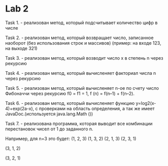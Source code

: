 # Lab 2

Task 1. - реализован метод, который подсчитывает количество цифр в числе

Task 2. - реализован метод, который возвращает число, записанное наоборот (без использования строк и массивов) (пример: на входе 123, на выходе 321)

Task 3. - реализован метод, который возводит число x в степень n через рекурсию

Task 4. - реализован метод, который вычисленяет факториал числа n через рекурсию

Task 5. - реализован метод, который вычисленяет n-ое по счету число Фибоначчи через рекурсию f0 = f1 = 1, f (n) = f(n–1) + f(n–2).

Task 6. - реализован метод, который вычисленяет функцию y=log2(x-4)+exp(2a-x), с проверками на область определения, а так же имеет JavaDoc.(используется java.lang.Math ())

Task 7. - реализована программа, которая выводит все комбинации перестановок чисел от 1 до заданного n.

Например, для n=3 это будет:
(1, 2, 3)
(1, 3, 2)
(2, 1, 3)
(2, 3, 1)

(3, 1, 2)

(3, 2, 1)